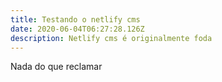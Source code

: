 ```yaml
---
title: Testando o netlify cms
date: 2020-06-04T06:27:28.126Z
description: Netlify cms é originalmente foda
---
```

Nada do que reclamar